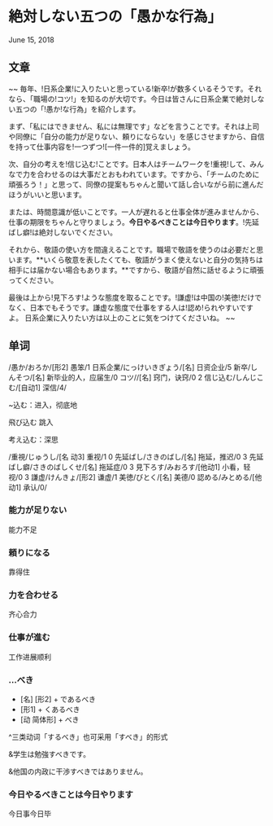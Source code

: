 # 絶対しない五つの「愚かな行為」 
June 15, 2018

## 文章
~~
毎年、!日系企業!に入りたいと思っている!新卒!が数多くいるそうです。それなら、「職場の!コツ!」を知るのが大切です。今日は皆さんに日系企業で絶対しない五つの「!愚か!な行為」を紹介します。 

まず、「私にはできません、私には無理です」などを言うことです。それは上司や同僚に「自分の能力が足りない、頼りにならない」を感じさせますから、自信を持って仕事内容を!一つずつ![一件一件的]覚えましょう。 

次、自分の考えを!信じ込む!ことです。日本人はチームワークを!重視!して、みんなで力を合わせるのは大事だとおもわれています。ですから、「チームのために頑張ろう！」と思って、同僚の提案もちゃんと聞いて話し合いながら前に進んだほうがいいと思います。 

または、時間意識が低いことです。一人が遅れると仕事全体が進みませんから、仕事の期限をちゃんと守りましょう。**今日やるべきことは今日やります**。!先延ばし癖!は絶対しないでください。 

それから、敬語の使い方を間違えることです。職場で敬語を使うのは必要だと思います。**いくら敬意を表したくても、敬語がうまく使えないと自分の気持ちは相手には届かない場合もあります。**ですから、敬語が自然に話せるように頑張ってください。 

最後は上から!見下ろす!ような態度を取ることです。!謙虚!は中国の!美徳!だけでなく、日本でもそうです。謙虚な態度で仕事をする人は!認め!られやすいですよ。 
日系企業に入りたい方は以上のことに気をつけてくださいね。 
~~

## 单词
/愚か/おろか/[形2] 愚笨/1
日系企業/にっけいきぎょう/[名] 日资企业/5
新卒/しんそつ/[名] 新毕业的人，应届生/0
コツ//[名] 窍门，诀窍/0 2
信じ込む/しんじこむ/[自动1] 深信/4/

~込む：进入，彻底地

飛び込む 跳入

考え込む：深思

/重視/じゅうし/[名 动3] 重视/1 0
先延ばし/さきのばし/[名] 拖延，推迟/0 3
先延ばし癖/さきのばしくせ/[名] 拖延症/0 3
見下ろす/みおろす/[他动1] 小看，轻视/0 3
謙虚/けんきょ/[形2] 谦虚/1
美徳/びとく/[名] 美德/0
認める/みとめる/[他动1] 承认/0/

### 能力が足りない
能力不足

### 頼りになる
靠得住

### 力を合わせる
齐心合力

### 仕事が進む
工作进展顺利

### …べき

- [名] [形2] + であるべき
- [形1] + くあるべき
- [动 简体形] + べき

^三类动词「するべき」也可采用「すべき」的形式

&学生は勉強すべきです。

&他国の内政に干渉すべきではありません。

### 今日やるべきことは今日やります
今日事今日毕
